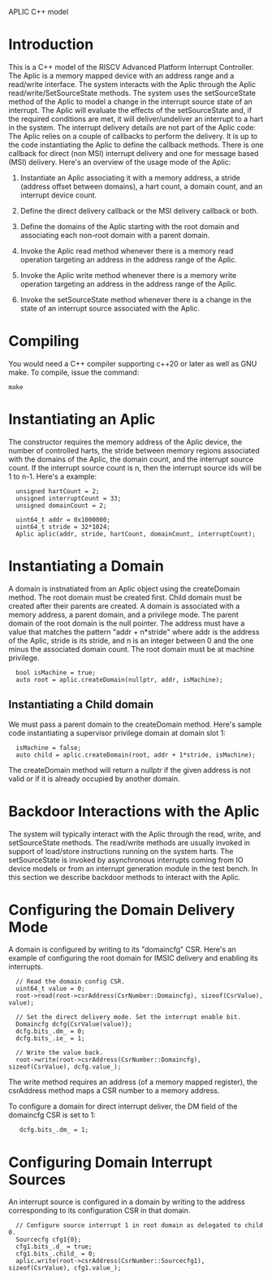 APLIC C++ model

# Introduction

This is a C++ model of the RISCV Advanced Platform Interrupt Controller. The
Aplic is a memory mapped device with an address range and a read/write
interface. The system interacts with the Aplic through the Aplic
read/write/SetSourceState methods. The system uses the setSourceState method of
the Aplic to model a change in the interrupt source state of an interrupt. The
Aplic will evaluate the effects of the setSourceState and, if the required
conditions are met, it will deliver/undeliver an interrupt to a hart in the
system. The interrupt delivery details are not part of the Aplic code: The Aplic
relies on a couple of callbacks to perform the delivery. It is up to the code
instantiating the Aplic to define the callback methods. There is one callback
for direct (non MSI) interrupt delivery and one for message based (MSI)
delivery. Here's an overview of the usage mode of the Aplic:

1. Instantiate an Aplic associating it with a memory address, a stride (address
offset between domains), a hart count, a domain count, and an interrupt device
count.

2. Define the direct delivery callback or the MSI delivery callback or both.

3. Define the domains of the Aplic starting with the root domain and associating
each non-root domain with a parent domain.

4. Invoke the Aplic read method whenever there is a memory read operation targeting
an address in the address range of the Aplic.

5. Invoke the Aplic write method whenever there is a memory write operation targeting
an address in the address range of the Aplic.

6. Invoke the setSourceState method whenever there is a change in the state of
an interrupt source associated with the Aplic.


# Compiling
You would need a C++ compiler supporting c++20 or later as well as GNU make.
To compile, issue the command:
```
make
```

# Instantiating an Aplic

The constructor requires the memory address of the Aplic device, the number of
controlled harts, the stride between memory regions associated with the domains
of the Aplic, the domain count, and the interrupt source count. If the interrupt
source count is n, then the interrupt source ids will be 1 to n-1.
Here's a example:
```
  unsigned hartCount = 2;
  unsigned interruptCount = 33;
  unsigned domainCount = 2;

  uint64_t addr = 0x1000000;
  uint64_t stride = 32*1024;
  Aplic aplic(addr, stride, hartCount, domainCount, interruptCount);
```

# Instantiating a Domain

A domain is instnatiated from an Aplic object using the createDomain method. The
root domain must be created first. Child domain must be created after their
parents are created. A domain is associated with a memory address, a parent
domain, and a privilege mode. The parent domain of the root domain is the null
pointer. The address must have a value that matches the pattern "addr + n*stride"
where addr is the address of the Aplic, stride is its stride, and n is an integer
between 0 and the one minus the associated domain count. The root domain
must be at machine privilege.
```
  bool isMachine = true;
  auto root = aplic.createDomain(nullptr, addr, isMachine);
```

## Instantiating a Child domain

We must pass a parent domain to the createDomain method. Here's sample code
instantiating a supervisor privilege domain at domain slot 1:

```
  isMachine = false;
  auto child = aplic.createDomain(root, addr + 1*stride, isMachine);
```

The createDomain method will return a nullptr if the given address is not
valid or if it is already occupied by another domain.


# Backdoor Interactions with the Aplic

The system will typically interact with the Aplic through the read, write, and
setSourceState methods. The read/write methods are usually invoked in support of
load/store instructions running on the system harts. The setSourceState is
invoked by asynchronous interrupts coming from IO device models or from an
interrupt generation module in the test bench. In this section we describe
backdoor methods to interact with the Aplic.

# Configuring the Domain Delivery Mode

A domain is configured by writing to its "domaincfg" CSR. Here's an example
of configuring the root domain for IMSIC delivery and enabling its interrupts.

```
  // Read the domain config CSR.
  uint64_t value = 0;
  root->read(root->csrAddress(CsrNumber::Domaincfg), sizeof(CsrValue), value);

  // Set the direct delivery mode. Set the interrupt enable bit.
  Domaincfg dcfg{CsrValue(value)};
  dcfg.bits_.dm_ = 0;
  dcfg.bits_.ie_ = 1;

  // Write the value back.
  root->write(root->csrAddress(CsrNumber::Domaincfg), sizeof(CsrValue), dcfg.value_);
```

The write method requires an address (of a memory mapped register), the
csrAddress method maps a CSR number to a memory address.

To configure a domain for direct interrupt deliver, the DM field of the
domaincfg CSR is set to 1:
```
   dcfg.bits_.dm_ = 1;
```

# Configuring Domain Interrupt Sources

An interrupt source is configured in a domain by writing to the address
corresponding to its configuration CSR in that domain.
```
  // Configure source interrupt 1 in root domain as delegated to child 0.
  Sourcecfg cfg1{0};
  cfg1.bits_.d_ = true;
  cfg1.bits_.child_ = 0;
  aplic.write(root->csrAddress(CsrNumber::Sourcecfg1), sizeof(CsrValue), cfg1.value_);
```
